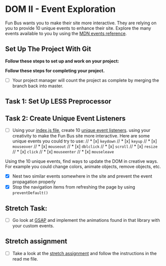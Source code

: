 # DOM II - Event Exploration

Fun Bus wants you to make their site more interactive. They are relying on you to provide 10 unique events to enhance their site. Explore the many events available to you by using the [MDN events reference](https://developer.mozilla.org/en-US/docs/Web/Events).

## Set Up The Project With Git

**Follow these steps to set up and work on your project:**

<!-- * [x] Create a forked copy of this project. -->
<!-- * [x] Add your project manager as collaborator on Github. jTCode2408-->
<!-- * [x] Clone your OWN version of the repository (Not Lambda's by mistake!). -->
<!-- * [x] Create a new branch: git checkout -b `<firstName-lastName>`. -->
<!-- * [x] Implement the project on your newly created `<firstName-lastName>` branch, committing changes regularly. -->
<!-- * [x] Push commits: git push origin `<firstName-lastName>`. -->

**Follow these steps for completing your project.**

<!-- * [x] Submit a Pull-Request to merge <firstName-lastName> Branch into master (student's  Repo). **Please don't merge your own pull request** -->
<!-- * [x] Add your project manager as a reviewer on the pull-request -->
* [ ] Your project manager will count the project as complete by merging the branch back into master.

## Task 1: Set Up LESS Preprocessor

<!-- * [ ] Verify that you have LESS installed correctly by running `lessc -v` in your terminal, if you don't get a version message back, reach out to your project manager for help. -->

<!-- * [ ] Open your terminal and navigate to your preprocessing project by using the `cd` command -->

<!-- * [ ] Once in your project's root folder, run the following command `less-watch-compiler less css index.less` -->

<!-- * [ ] Verify your compiler is working correctly by changing the `background-color` on the `html` selector to `red` in your `index.less` file. -->

<!-- * [ ] Once you see the red screen, you can delete that style and you're ready to start on the next task -->

## Task 2: Create Unique Event Listeners

* [ ] Using your [index.js file](js/index.js), create 10 [unique event listeners](https://developer.mozilla.org/en-US/docs/Web/Events). using your creativity to make the Fun Bus site more interactive.  Here are some unique events you could try to use: 
// * [x] `keydown`
// * [x] `keyup`
// * [x] `mouseover`
// * [x] `mouseout`
// * [x] `dblclick`
// * [x] `scroll`
// * [x] `resize`
// * [x] `click`
// * [x] `mouseenter`
// * [x] `mouseleave`


Using the 10 unique events, find ways to update the DOM in creative ways. For example you could change colors, animate objects, remove objects, etc.

* [x] Nest two similar events somewhere in the site and prevent the event propagation properly
* [x] Stop the navigation items from refreshing the page by using `preventDefault()`

## Stretch Task:

* [ ] Go look at [GSAP](https://greensock.com/) and implement the animations found in that library with your custom events.

## Stretch assignment

* [ ] Take a look at the [stretch assignment](stretch-assignment) and follow the instructions in the read me file.
